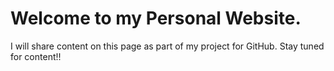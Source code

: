 # Welcome to my Personal Website.
I will share content on this page as part of my project for GitHub. Stay tuned for content!!
